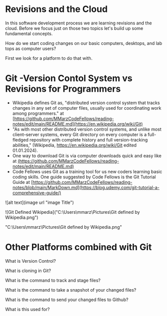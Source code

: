 

# **Revisions and the Cloud**
In this software development process we are learning revisions and the cloud. Before we focus just on those two topics let's build up some fundamental concepts.

How do we start coding changes on our basic computers, desktops, and lab tops as computer users?

First we look for a platform to do that with. 

# **Git -Version Contol System vs Revisions for Programmers** 

- Wikipedia defines Git as, "distributed version control system that tracks changes in any set of computer files, usually used for coordinating work among programmers." at [https://github.com/MMarzCodeFellows/reading-notes/edit/main/README.md](https://en.wikipedia.org/wiki/Git)
 - "As with most other distributed version control systems, and unlike most client–server systems, every Git directory on every computer is a full-fledged repository with complete history and full version-tracking abilities," (Wikipedia, https://en.wikipedia.org/wiki/Git edited 01.01.2024).
- One way to download Git is via computer downloads quick and easy like at [(https://github.com/MMarzCodeFellows/reading-notes/edit/main/README.md)](https://git-scm.com/downloads)
- Code Fellows uses Git as a training tool for us new coders learning basic coding skills. One guide suggested by Code Fellows is the Git Tutorial Guide at [https://github.com/MMarzCodeFellows/reading-notes/blob/main/MarkDown.md](https://blog.udemy.com/git-tutorial-a-comprehensive-guide/)

![alt text](image url "image Title")

![Git Defined Wikipedia]("C:\Users\mmarz\Pictures\Git defined by Wikipedia.png") 

"C:\Users\mmarz\Pictures\Git defined by Wikipedia.png"




# **Other Platforms combined with Git**

What is Version Control?

What is cloning in Git?

What is the command to track and stage files?

What is the command to take a snapshot of your changed files?

What is the command to send your changed files to Github?

What is this used for? 



